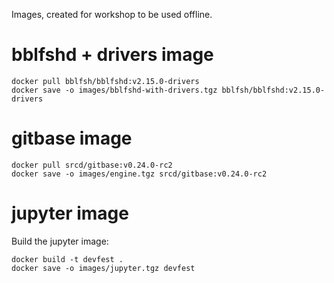 Images, created for workshop to be used offline.

# bblfshd + drivers image

```
docker pull bblfsh/bblfshd:v2.15.0-drivers
docker save -o images/bblfshd-with-drivers.tgz bblfsh/bblfshd:v2.15.0-drivers
```


# gitbase image

```
docker pull srcd/gitbase:v0.24.0-rc2
docker save -o images/engine.tgz srcd/gitbase:v0.24.0-rc2
```

# jupyter image

Build the jupyter image:

```shell
docker build -t devfest .
docker save -o images/jupyter.tgz devfest
```
